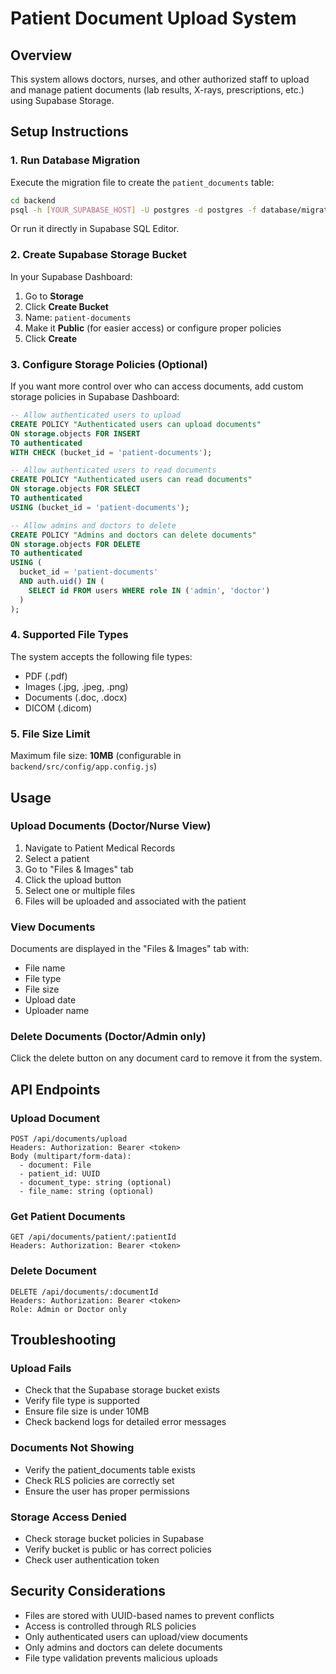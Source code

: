 # Patient Document Upload System

## Overview
This system allows doctors, nurses, and other authorized staff to upload and manage patient documents (lab results, X-rays, prescriptions, etc.) using Supabase Storage.

## Setup Instructions

### 1. Run Database Migration
Execute the migration file to create the `patient_documents` table:

```bash
cd backend
psql -h [YOUR_SUPABASE_HOST] -U postgres -d postgres -f database/migrations/004_create_patient_documents_table.sql
```

Or run it directly in Supabase SQL Editor.

### 2. Create Supabase Storage Bucket
In your Supabase Dashboard:
1. Go to **Storage**
2. Click **Create Bucket**
3. Name: `patient-documents`
4. Make it **Public** (for easier access) or configure proper policies
5. Click **Create**

### 3. Configure Storage Policies (Optional)
If you want more control over who can access documents, add custom storage policies in Supabase Dashboard:

```sql
-- Allow authenticated users to upload
CREATE POLICY "Authenticated users can upload documents"
ON storage.objects FOR INSERT
TO authenticated
WITH CHECK (bucket_id = 'patient-documents');

-- Allow authenticated users to read documents
CREATE POLICY "Authenticated users can read documents"
ON storage.objects FOR SELECT
TO authenticated
USING (bucket_id = 'patient-documents');

-- Allow admins and doctors to delete
CREATE POLICY "Admins and doctors can delete documents"
ON storage.objects FOR DELETE
TO authenticated
USING (
  bucket_id = 'patient-documents' 
  AND auth.uid() IN (
    SELECT id FROM users WHERE role IN ('admin', 'doctor')
  )
);
```

### 4. Supported File Types
The system accepts the following file types:
- PDF (.pdf)
- Images (.jpg, .jpeg, .png)
- Documents (.doc, .docx)
- DICOM (.dicom)

### 5. File Size Limit
Maximum file size: **10MB** (configurable in `backend/src/config/app.config.js`)

## Usage

### Upload Documents (Doctor/Nurse View)
1. Navigate to Patient Medical Records
2. Select a patient
3. Go to "Files & Images" tab
4. Click the upload button
5. Select one or multiple files
6. Files will be uploaded and associated with the patient

### View Documents
Documents are displayed in the "Files & Images" tab with:
- File name
- File type
- File size
- Upload date
- Uploader name

### Delete Documents (Doctor/Admin only)
Click the delete button on any document card to remove it from the system.

## API Endpoints

### Upload Document
```
POST /api/documents/upload
Headers: Authorization: Bearer <token>
Body (multipart/form-data):
  - document: File
  - patient_id: UUID
  - document_type: string (optional)
  - file_name: string (optional)
```

### Get Patient Documents
```
GET /api/documents/patient/:patientId
Headers: Authorization: Bearer <token>
```

### Delete Document
```
DELETE /api/documents/:documentId
Headers: Authorization: Bearer <token>
Role: Admin or Doctor only
```

## Troubleshooting

### Upload Fails
- Check that the Supabase storage bucket exists
- Verify file type is supported
- Ensure file size is under 10MB
- Check backend logs for detailed error messages

### Documents Not Showing
- Verify the patient_documents table exists
- Check RLS policies are correctly set
- Ensure the user has proper permissions

### Storage Access Denied
- Check storage bucket policies in Supabase
- Verify bucket is public or has correct policies
- Check user authentication token

## Security Considerations
- Files are stored with UUID-based names to prevent conflicts
- Access is controlled through RLS policies
- Only authenticated users can upload/view documents
- Only admins and doctors can delete documents
- File type validation prevents malicious uploads
